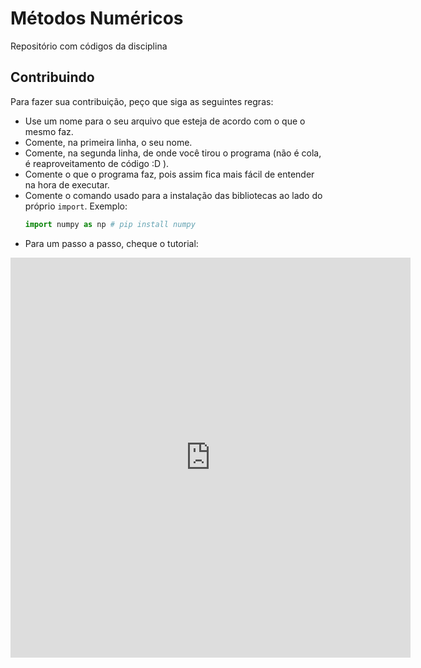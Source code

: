 
# Métodos Numéricos

Repositório com códigos da disciplina




## Contribuindo

Para fazer sua contribuição, peço que siga as seguintes regras:

* Use um nome para o seu arquivo que esteja de acordo com o que o mesmo faz.
* Comente, na primeira linha, o seu nome.
* Comente, na segunda linha, de onde você tirou o programa (não é cola, é reaproveitamento de código :D ).
* Comente o que o programa faz, pois assim fica mais fácil de entender na hora de executar.
* Comente o comando usado para a instalação das bibliotecas ao lado do próprio `import`. Exemplo: <br>
    ~~~python
    import numpy as np # pip install numpy
    ~~~
* Para um passo a passo, cheque o tutorial:
<iframe src="https://scribehow.com/embed/Github_Workflow__WfOk06EpSS6P5wFPKiP0aA" width="640" height="640" allowfullscreen frameborder="0"></iframe>